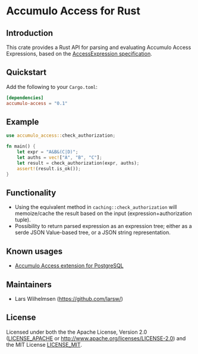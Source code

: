 # Accumulo Access for Rust

## Introduction

This crate provides a Rust API for parsing and evaluating Accumulo Access Expressions, based on the [AccessExpression specification](https://github.com/apache/accumulo-access/blob/main/SPECIFICATION.md).

## Quickstart

Add the following to your `Cargo.toml`:

```toml
[dependencies]
accumulo-access = "0.1"
```

## Example

```rust
use accumulo_access::check_authorization;

fn main() {
    let expr = "A&B&(C|D)";
    let auths = vec!["A", "B", "C"];
    let result = check_authorization(expr, auths);
    assert!(result.is_ok());
}
```

## Functionality

* Using the equivalent method in `caching::check_authorization` will memoize/cache the result based on the input (expression+authorization tuple).
* Possibility to return parsed expression as an expression tree; either as a serde JSON Value-based tree, or a JSON string representation.

## Known usages

* [Accumulo Access extension for PostgreSQL](https://github.com/larsw/accumulo-access-pg)

## Maintainers

* Lars Wilhelmsen (https://github.com/larsw/)

## License

Licensed under both the the Apache License, Version 2.0 ([LICENSE_APACHE](accumulo-access/LICENSE_APACHE) or http://www.apache.org/licenses/LICENSE-2.0) and the MIT License [LICENSE_MIT](accumulo-access/LICENSE_MIT).

